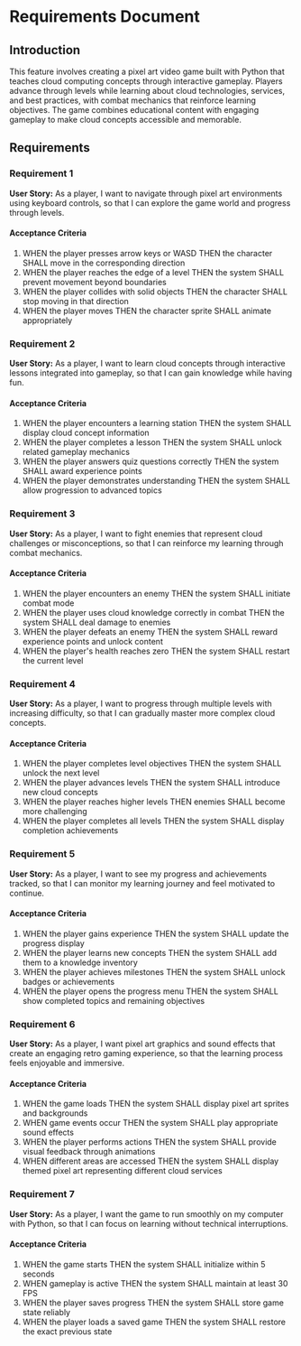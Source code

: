 # Requirements Document

## Introduction

This feature involves creating a pixel art video game built with Python that teaches cloud computing concepts through interactive gameplay. Players advance through levels while learning about cloud technologies, services, and best practices, with combat mechanics that reinforce learning objectives. The game combines educational content with engaging gameplay to make cloud concepts accessible and memorable.

## Requirements

### Requirement 1

**User Story:** As a player, I want to navigate through pixel art environments using keyboard controls, so that I can explore the game world and progress through levels.

#### Acceptance Criteria

1. WHEN the player presses arrow keys or WASD THEN the character SHALL move in the corresponding direction
2. WHEN the player reaches the edge of a level THEN the system SHALL prevent movement beyond boundaries
3. WHEN the player collides with solid objects THEN the character SHALL stop moving in that direction
4. WHEN the player moves THEN the character sprite SHALL animate appropriately

### Requirement 2

**User Story:** As a player, I want to learn cloud concepts through interactive lessons integrated into gameplay, so that I can gain knowledge while having fun.

#### Acceptance Criteria

1. WHEN the player encounters a learning station THEN the system SHALL display cloud concept information
2. WHEN the player completes a lesson THEN the system SHALL unlock related gameplay mechanics
3. WHEN the player answers quiz questions correctly THEN the system SHALL award experience points
4. WHEN the player demonstrates understanding THEN the system SHALL allow progression to advanced topics

### Requirement 3

**User Story:** As a player, I want to fight enemies that represent cloud challenges or misconceptions, so that I can reinforce my learning through combat mechanics.

#### Acceptance Criteria

1. WHEN the player encounters an enemy THEN the system SHALL initiate combat mode
2. WHEN the player uses cloud knowledge correctly in combat THEN the system SHALL deal damage to enemies
3. WHEN the player defeats an enemy THEN the system SHALL reward experience points and unlock content
4. WHEN the player's health reaches zero THEN the system SHALL restart the current level

### Requirement 4

**User Story:** As a player, I want to progress through multiple levels with increasing difficulty, so that I can gradually master more complex cloud concepts.

#### Acceptance Criteria

1. WHEN the player completes level objectives THEN the system SHALL unlock the next level
2. WHEN the player advances levels THEN the system SHALL introduce new cloud concepts
3. WHEN the player reaches higher levels THEN enemies SHALL become more challenging
4. WHEN the player completes all levels THEN the system SHALL display completion achievements

### Requirement 5

**User Story:** As a player, I want to see my progress and achievements tracked, so that I can monitor my learning journey and feel motivated to continue.

#### Acceptance Criteria

1. WHEN the player gains experience THEN the system SHALL update the progress display
2. WHEN the player learns new concepts THEN the system SHALL add them to a knowledge inventory
3. WHEN the player achieves milestones THEN the system SHALL unlock badges or achievements
4. WHEN the player opens the progress menu THEN the system SHALL show completed topics and remaining objectives

### Requirement 6

**User Story:** As a player, I want pixel art graphics and sound effects that create an engaging retro gaming experience, so that the learning process feels enjoyable and immersive.

#### Acceptance Criteria

1. WHEN the game loads THEN the system SHALL display pixel art sprites and backgrounds
2. WHEN game events occur THEN the system SHALL play appropriate sound effects
3. WHEN the player performs actions THEN the system SHALL provide visual feedback through animations
4. WHEN different areas are accessed THEN the system SHALL display themed pixel art representing different cloud services

### Requirement 7

**User Story:** As a player, I want the game to run smoothly on my computer with Python, so that I can focus on learning without technical interruptions.

#### Acceptance Criteria

1. WHEN the game starts THEN the system SHALL initialize within 5 seconds
2. WHEN gameplay is active THEN the system SHALL maintain at least 30 FPS
3. WHEN the player saves progress THEN the system SHALL store game state reliably
4. WHEN the player loads a saved game THEN the system SHALL restore the exact previous state